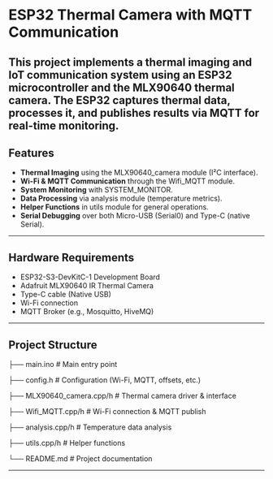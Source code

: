 # ESP32 Thermal Camera with MQTT Communication

This project implements a thermal imaging and IoT communication system using an ESP32 microcontroller and the MLX90640 thermal camera.
The ESP32 captures thermal data, processes it, and publishes results via MQTT for real-time monitoring.
---

## Features

- **Thermal Imaging** using the MLX90640_camera module (I²C interface).
- **Wi-Fi & MQTT Communication** through the Wifi_MQTT module.
- **System Monitoring** with SYSTEM_MONITOR.
- **Data Processing** via analysis module (temperature metrics).
- **Helper Functions** in utils module for general operations.
- **Serial Debugging** over both Micro-USB (Serial0) and Type-C (native Serial).

---

## Hardware Requirements
- ESP32-S3-DevKitC-1 Development Board  
- Adafruit MLX90640 IR Thermal Camera  
- Type-C cable (Native USB)  
- Wi-Fi connection  
- MQTT Broker (e.g., Mosquitto, HiveMQ)

---

## Project Structure 
├── main.ino # Main entry point

├── config.h # Configuration (Wi-Fi, MQTT, offsets, etc.)

├── MLX90640_camera.cpp/h # Thermal camera driver & interface

├── Wifi_MQTT.cpp/h # Wi-Fi connection & MQTT publish

├── analysis.cpp/h # Temperature data analysis

├── utils.cpp/h # Helper functions

└── README.md # Project documentation

---
